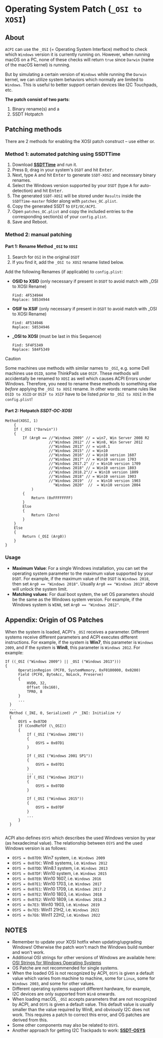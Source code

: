 # Operating System Patch (`_OSI to XOSI`) 

## About

`ACPI` can use the `_OSI` (= Operating System Interface) method to check which `Windows` version it is currently running on. However, when running macOS on a PC, none of these checks will return `true` since `Darwin` (name of the macOS kernel) is running.

But by simulating a certain version of `Windows` while running the `Darwin` kernel, we can utilize system behaviors which normally are limited to `Windows`. This is useful to better support certain devices like I2C Touchpads, etc.

**The patch consist of two parts**: 

1. Binary rename(s) and a
2. SSDT Hotpatch

## Patching methods
There are 2 methods for enabling the XOSI patch construct – use either or.

### Method 1: automated patching using SSDTTime

1. Download [**SSDTTime**](https://github.com/corpnewt/SSDTTime) and run it.
2. Press <kbd>D</kbd>, drag in your system's `DSDT` and hit <kbd>Enter</kbd>.
3. Next, type <kbd>A</kbd> and hit <kbd>Enter</kbd> to generate `SSDT-XOSI` and necessary binary renames.
4. Select the Windows version supported by your `DSDT` (type <kbd>A</kbd> for auto-detection) and hit <kbd>Enter</kbd>.
4. The generated `SSDT-XOSI` will be stored under `Results` inside the `SSDTTime-master` folder along with `patches_OC.plist`.
5. Copy the generated SSDT to `EFI/OC/ACPI`.
6. Open `patches_OC.plist` and copy the included entries to the corresponding section(s) of your `config.plist`.
7. Save and Reboot.

### Method 2: manual patching

#### Part 1: Rename Method `_OSI` to `XOSI` 

1. Search for `OSI` in the original `DSDT` 
2. If you find it, add the `_OSI to XOSI` rename listed below.

Add the following Renames (if applicable) to `config.plist`:

- **OSID to XSID** (only necessary if present in `DSDT` to avoid match with _OSI to XOSI Rename)
 
  ```text
  Find: 4F534944
  Replace: 58534944
  ```
- **OSIF to XSIF** (only necessary if present in `DSDT` to avoid match with _OSI to XOSI Rename)

  ```text
  Find: 4F534946
  Replace: 58534946
  ```
- **_OSI to XOSI** (must be last in this Sequence)

  ```text
  Find: 5F4F5349
  Replace: 584F5349
  ```

> [!CAUTION]
>
> Some machines use methods with similar names to `_OSI`, e.g. some Dell machines use `OSID`, some ThinkPads use `OSIF`. These methods will accidentally be renamed to `XOSI` as well which causes ACPI Errors under Windows. Therefore, you need to rename these methods to something else *before* applying the `_OSI to XOSI` rename. In other words: rename rules like `OSID to XSID` or `OSIF to XSIF` have to be listed *prior* to `_OSI to XOSI` in the `config.plist`!
  
#### Part 2: Hotpatch ***SSDT-OC-XOSI***

```asl
Method(XOSI, 1)
	{
    If (_OSI ("Darwin"))
    {
        If (Arg0 == //"Windows 2009" // = win7, Win Server 2008 R2
                    //"Windows 2012" // = Win8, Win Server 2012
                    //"Windows 2013" // = win8.1
                    //"Windows 2015" // = Win10
                    //"Windows 2016" // = Win10 version 1607
                    //"Windows 2017" // = Win10 version 1703
                    //"Windows 2017.2" // = Win10 version 1709
                    //"Windows 2018" // = Win10 version 1803
                    //"Windows 2018.2"// = Win10 version 1809
                    //"Windows 2018" // = Win10 version 1903
                    //"Windows 2019"  //  = Win10 version 1903
                      "Windows 2020"  //  = Win10 version 2004
            )
        {
            Return (0xFFFFFFFF)
        }
        Else
        {
            Return (Zero)
        }
    }
    Else
    {
        Return (_OSI (Arg0))
    }
}
```

### Usage

- **Maximum Value**: For a single Windows installation, you can set the operating system parameter to the maximum value supported by your `DSDT`. For example, if the maximum value of the `DSDT` is `Windows 2018`, then set `Arg0 == "Windows 2018"`. Usually `Arg0 == "Windows 2013"` above will unlock the system limit.
- **Matching values**: For dual boot system, the set OS parameters should be the same as the Windows system version. For example, if the Windows system is `WIN8`, set `Arg0 == "Windows 2012"`.

## Appendix: Origin of OS Patches
When the system is loaded, ACPI's `_OSI` receives a parameter. Different systems receive different parameters and ACPI executes different instructions. For example, if the system is **Win7**, this parameter is `Windows 2009`, and if the system is **Win8**, this parameter is `Windows 2012`. For example:

```asl
If ((_OSI ("Windows 2009") || _OSI ("Windows 2013")))
{
      OperationRegion (PCF0, SystemMemory, 0xF0100000, 0x0200)
      Field (PCF0, ByteAcc, NoLock, Preserve)
      {
          HVD0, 32,
          Offset (0x160),
          TPR0, 8
      }
      ...
  }
  ...
  Method (_INI, 0, Serialized) /* _INI: Initialize */
  {
      OSYS = 0x07D0
      If (CondRefOf (\_OSI))
      {
          If (_OSI ("Windows 2001"))
          {
              OSYS = 0x07D1
          }

          If (_OSI ("Windows 2001 SP1"))
          {
              OSYS = 0x07D1
          }
          ...
          If (_OSI ("Windows 2013"))
          {
              OSYS = 0x07DD
          }

          If (_OSI ("Windows 2015"))
          {
              OSYS = 0x07DF
          }
          ...
      }
  }
  
```
ACPI also defines `OSYS` which describes the used Windows version by year (as hexadecimal value). The relationship between `OSYS` and the used Windows version is as follows:

- `OSYS = 0x07D9`: Win7 system, i.e. `Windows 2009`</br>
- `OSYS = 0x07DC`: Win8 systems, i.e. `Windows 2012`</br>
- `OSYS = 0x07DD`: Win8.1 system, i.e. `Windows 2013`</br>
- `OSYS = 0x07DF`: Win10 system, i.e. `Windows 2015`</br>
- `OSYS = 0x07E0`: Win10 1607, i.e. `Windows 2016`</br>
- `OSYS = 0x07E1`: Win10 1703, i.e. `Windows 2017`</br>
- `OSYS = 0x07E1`: Win10 1709, i.e. `Windows 2017.2`</br>
- `OSYS = 0x07E2`: Win10 1803, i.e. `Windows 2018`</br>
- `OSYS = 0x07E2`: Win10 1809, i.e. `Windows 2018.2`</br>
- `OSYS = 0x7E3`: Win10 1903, i.e. `Windows 2019`</br>
- `OSYS = 0x7E5`: Win11 21H2, i.e. `Windows 2021`</br>
- `OSYS = 0x7E6`: Win11 22H2, i.e. `Windows 2022`</br>

## NOTES
- Remember to update your XOSI hotfix when updating/upgrading Windows! Otherwise the patch won't mach the Windows build number and won't work.
- Additional OSI strings for other versions of Windows are available here: [OSI Strings for Windows Operating Systems](https://docs.microsoft.com/en-us/windows-hardware/drivers/acpi/winacpi-osi#_osi-strings-for-windows-operating-systems)
- OS Patche are not recommended for single systems.
- When the loaded OS is not recognized by ACPI, `OSYS` is given a default value which varies from machine to machine, some for `Linux`, some for `Windows 2003`, and some for other values.
- Different operating systems support different hardware, for example, I2C devices are only supported from `Win8` onwards.
- When loading macOS, `_OSI` accepts parameters that are not recognized by ACPI, and `OSYS` is given a default value. This default value is usually smaller than the value required by Win8, and obviously I2C does not work. This requires a patch to correct this error, and OS patches are derived from this.
- Some other components may also be related to `OSYS`.
- Another approach for getting I2C Trackpads to work: [**SSDT-OSYS**](https://gist.github.com/rockavoldy/eeff232c932bf3eaa01b47c4d9253dd3)
